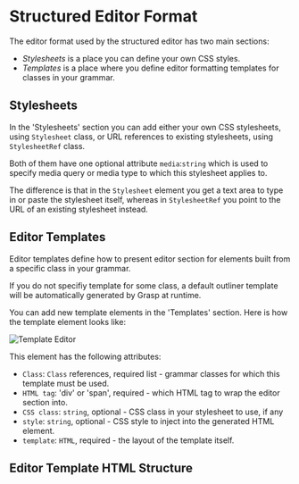 # Structured Editor Format

The editor format used by the structured editor has two main sections:

* *Stylesheets* is a place you can define your own CSS styles.
* *Templates* is a place where you define editor formatting templates for classes in your grammar.

## Stylesheets

In the 'Stylesheets' section you can add either your own CSS stylesheets, using `Stylesheet` class, or URL references to existing stylesheets, using `StylesheetRef` class.

Both of them have one optional attribute `media`:`string` which is used to specify media query or media type to which this stylesheet applies to.

The difference is that in the `Stylesheet` element you get a text area to type in or paste the stylesheet itself, whereas in `StylesheetRef` you point to the URL of an existing stylesheet instead.

## Editor Templates

Editor templates define how to present editor section for elements built from a specific class in your grammar.

If you do not specifiy template for some class, a default outliner template will be automatically generated by Grasp at runtime.

You can add new template elements in the 'Templates' section. Here is how the template element looks like:

![Template Editor](img/TemplateEditor.png)

This element has the following attributes:

* `Class`: `Class` references, required list - grammar classes for which this template must be used.
* `HTML tag`: 'div' or 'span', required - which HTML tag to wrap the editor section into.
* `CSS class`: `string`, optional - CSS class in your stylesheet to use, if any
* `style`: `string`, optional - CSS style to inject into the generated HTML element.
* `template`: `HTML`, required - the layout of the template itself.

## Editor Template HTML Structure
